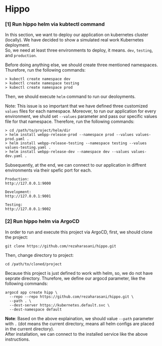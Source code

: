 # Hippo

### [1] Run hippo helm via kubtectl command

In this section, we want to deploy our application on kubernetes cluster (locally). We have decided to show a simulated real work Kubernetes deployment.  
So, we need at least three environments to deploy, it means. `dev`, `testing`, and `production`.

Before doing anything else, we should create three mentioned namespaces. Thurefore, run the following commands:

```
> kubectl create namespace dev
> kubectl create namespace testing
> kubectl create namespace prod
```

Then, we should execute `helm` command to run our deoloyments.

Note: This issue is so important that we have defined three customized `values`
files for each namespace. Moreover, to run our application for every environment, we shuld set `--values` parameter and pass our specific values file for that namespace. Therefore, run the following commands:

```
> cd /path/to/project/helm/dir
> helm install webpp-release-prod --namespace prod --values values-prod.yaml .
> helm install webpp-release-testing --namespace testing --values values-testing.yaml .
> helm install webpp-release-dev --namespace dev --values values-dev.yaml .
```

Subsequently, at the end, we can connect to our application in diffrent 
environments via their spefic port for each.

```
Production:
http://127.0.0.1:9000

Development:
http://127.0.0.1:9001

Testing:
http://127.0.0.1:9002
```

### [2] Run hippo helm via ArgoCD

In order to run and execute this project via ArgoCD, first, we should clone 
the project:
```
git clone https://github.com/rezaharasani/hippo.git
```

Then, change directory to project:
```
cd /path/to/cloned/project
```
Because this project is just defined to work with helm, so, we do not have seprate directory. Thurefore, we define our argocd parameter, like the 
following commands:

```
argocd app create hipp \
  --repo --repo https://github.com/rezaharasani/hippo.git \
  --path . \
  --dest-server https://kubernetes.default.svc \
  --dest-namespace default
```

**Note**: Based on the above explaination, we should value `--path` parameter with `.` 
(dot means the current directory, means all helm configs are placed in the current directory).   
After installation, we can connect to the installed service like the above instructions.